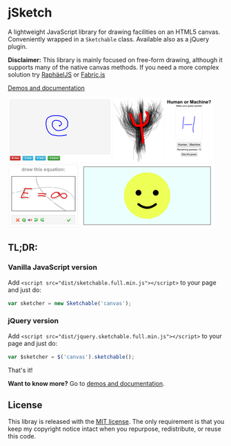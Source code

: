 # jSketch

A lightweight JavaScript library for drawing facilities on an HTML5 canvas.
Conveniently wrapped in a `Sketchable` class.
Available also as a jQuery plugin.

**Disclaimer:** This library is mainly focused on free-form drawing,
although it supports many of the native canvas methods.
If you need a more complex solution try [RaphäelJS](http://www.raphaeljs.com)
or [Fabric.js](http://www.fabricjs.com)

[Demos and documentation](https://luis.leiva.name/jsketch/)

![g3 demo](figs/res-demo-g3.png)
![slm demo](figs/res-demo-slm.png)
![guessit demo](figs/res-demo-guessit.png)
![mucaptcha demo](figs/res-demo-mucaptcha.png)
![smiley demo](figs/res-demo-smiley.png)

## TL;DR:

### Vanilla JavaScript version
Add `<script src="dist/sketchable.full.min.js"></script>` to your page and just do:
```js
var sketcher = new Sketchable('canvas');
```

### jQuery version
Add `<script src="dist/jquery.sketchable.full.min.js"></script>` to your page and just do:
```js
var $sketcher = $('canvas').sketchable();
```

That's it!

**Want to know more?**
Go to [demos and documentation](https://luis.leiva.name/jsketch/).

## License

This libray is released with the [MIT license](LICENSE).
The only requirement is that you keep my copyright notice intact when you repurpose, redistribute, or reuse this code.
